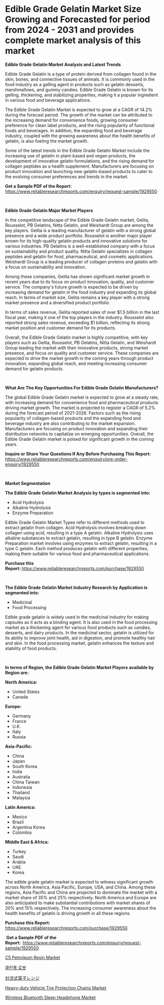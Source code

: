 <p><h1>Edible Grade Gelatin Market Size Growing and Forecasted for period from 2024 - 2031 and provides complete market analysis of this market</h1></p><p><strong>Edible Grade Gelatin Market Analysis and Latest Trends</strong></p>
<p><p>Edible Grade Gelatin is a type of protein derived from collagen found in the skin, bones, and connective tissues of animals. It is commonly used in the food industry as a gelling agent in products such as gelatin desserts, marshmallows, and gummy candies. Edible Grade Gelatin is known for its gelling, thickening, and stabilizing properties, making it a popular ingredient in various food and beverage applications.</p><p>The Edible Grade Gelatin Market is expected to grow at a CAGR of 14.2% during the forecast period. The growth of the market can be attributed to the increasing demand for convenience foods, growing consumer preference for clean label products, and the rising popularity of functional foods and beverages. In addition, the expanding food and beverage industry, coupled with the growing awareness about the health benefits of gelatin, is also fueling the market growth.</p><p>Some of the latest trends in the Edible Grade Gelatin Market include the increasing use of gelatin in plant-based and vegan products, the development of innovative gelatin formulations, and the rising demand for collagen peptides as a health supplement. Manufacturers are focusing on product innovation and launching new gelatin-based products to cater to the evolving consumer preferences and trends in the market.</p></p>
<p><strong>Get a Sample PDF of the Report:&nbsp;</strong> <a href="https://www.reliableresearchreports.com/enquiry/request-sample/1929550">https://www.reliableresearchreports.com/enquiry/request-sample/1929550</a></p>
<p>&nbsp;</p>
<p><strong>Edible Grade Gelatin Major Market Players</strong></p>
<p><p>In the competitive landscape of the Edible Grade Gelatin market, Gelita, Rousselot, PB Gelatins, Nitta Gelatin, and Weishardt Group are among the key players. Gelita is a leading manufacturer of gelatin with a strong global presence and a wide product portfolio. Rousselot is another major player known for its high-quality gelatin products and innovative solutions for various industries. PB Gelatins is a well-established company with a focus on sustainability and product quality. Nitta Gelatin specializes in collagen peptides and gelatin for food, pharmaceutical, and cosmetic applications. Weishardt Group is a leading producer of collagen proteins and gelatin with a focus on sustainability and innovation.</p><p>Among these companies, Gelita has shown significant market growth in recent years due to its focus on product innovation, quality, and customer service. The company's future growth is expected to be driven by increasing demand for gelatin in the food industry and expanding its global reach. In terms of market size, Gelita remains a key player with a strong market presence and a diversified product portfolio.</p><p>In terms of sales revenue, Gelita reported sales of over $1.5 billion in the last fiscal year, making it one of the top players in the industry. Rousselot also reported strong sales revenue, exceeding $1 billion, reflecting its strong market position and customer demand for its products.</p><p>Overall, the Edible Grade Gelatin market is highly competitive, with key players such as Gelita, Rousselot, PB Gelatins, Nitta Gelatin, and Weishardt Group leading the market with their innovative products, strong market presence, and focus on quality and customer service. These companies are expected to drive the market growth in the coming years through product innovation, expanding global reach, and meeting increasing consumer demand for gelatin products.</p></p>
<p>&nbsp;</p>
<p><strong>What Are The Key Opportunities For Edible Grade Gelatin Manufacturers?</strong></p>
<p><p>The global Edible Grade Gelatin market is expected to grow at a steady rate, with increasing demand for convenience food and pharmaceutical products driving market growth. The market is projected to register a CAGR of 5.2% during the forecast period of 2021-2026. Factors such as the rising popularity of collagen-based products and the expanding food and beverage industry are also contributing to the market expansion. Manufacturers are focusing on product innovation and expanding their distribution networks to capitalize on emerging opportunities. Overall, the Edible Grade Gelatin market is poised for significant growth in the coming years.</p></p>
<p><strong>Inquire or Share Your Questions If Any Before Purchasing This Report:</strong> <a href="https://www.reliableresearchreports.com/enquiry/pre-order-enquiry/1929550">https://www.reliableresearchreports.com/enquiry/pre-order-enquiry/1929550</a></p>
<p>&nbsp;</p>
<p><strong>Market Segmentation</strong></p>
<p><strong>The Edible Grade Gelatin Market Analysis by types is segmented into:</strong></p>
<p><ul><li>Acid Hydrolysis</li><li>Alkaline Hydrolysis</li><li>Enzyme Preparation</li></ul></p>
<p><p>Edible Grade Gelatin Market Types refer to different methods used to extract gelatin from collagen. Acid Hydrolysis involves breaking down collagen using acid, resulting in a type A gelatin. Alkaline Hydrolysis uses alkaline substances to extract gelatin, resulting in type B gelatin. Enzyme Preparation market involves using enzymes to extract gelatin, resulting in a type C gelatin. Each method produces gelatin with different properties, making them suitable for various food and pharmaceutical applications.</p></p>
<p><strong>Purchase this Report:&nbsp;</strong><a href="https://www.reliableresearchreports.com/purchase/1929550">https://www.reliableresearchreports.com/purchase/1929550</a></p>
<p>&nbsp;</p>
<p><strong>The Edible Grade Gelatin Market Industry Research by Application is segmented into:</strong></p>
<p><ul><li>Medicinal</li><li>Food Processing</li></ul></p>
<p><p>Edible grade gelatin is widely used in the medicinal industry for making capsules as it acts as a binding agent. It is also used in the food processing market as a thickening agent for various food products such as candies, desserts, and dairy products. In the medicinal sector, gelatin is utilized for its ability to improve joint health, aid in digestion, and promote healthy hair and skin. In the food processing market, gelatin enhances the texture and stability of food products.</p></p>
<p>&nbsp;</p>
<p><strong>In terms of Region, the Edible Grade Gelatin Market Players available by Region are:</strong></p>
<p>
    <p> <strong> North America: </strong>
        <ul>
            <li>United States</li>
            <li>Canada</li>
        </ul>
        </p> 
    <p> <strong> Europe: </strong>
        <ul>
            <li>Germany</li>
            <li>France</li>
            <li>U.K.</li>
            <li>Italy</li>
            <li>Russia</li>
        </ul>
        </p> 
    <p> <strong> Asia-Pacific: </strong>
        <ul>
            <li>China</li>
            <li>Japan</li>
            <li>South Korea</li>
            <li>India</li>
            <li>Australia</li>
            <li>China Taiwan</li>
            <li>Indonesia</li>
            <li>Thailand</li>
            <li>Malaysia</li>
        </ul>
        </p> 
    <p> <strong> Latin America: </strong>
        <ul>
            <li>Mexico</li>
            <li>Brazil</li>
            <li>Argentina Korea</li>
            <li>Colombia</li>
        </ul>
        </p> 
    <p> <strong> Middle East & Africa: </strong>
        <ul>
            <li>Turkey</li>
            <li>Saudi</li>
            <li>Arabia</li>
            <li>UAE</li>
            <li>Korea</li>
        </ul>
    </p>
    </p>
<p><p>The edible grade gelatin market is expected to witness significant growth across North America, Asia Pacific, Europe, USA, and China. Among these regions, Asia Pacific and China are projected to dominate the market with a market share of 35% and 25% respectively. North America and Europe are also anticipated to make substantial contributions with market shares of 20% and 15% respectively. The increasing consumer awareness about the health benefits of gelatin is driving growth in all these regions.</p></p>
<p><strong>Purchase this Report: </strong><a href="https://www.reliableresearchreports.com/purchase/1929550">https://www.reliableresearchreports.com/purchase/1929550</a></p>
<p>&nbsp;<strong>Get a Sample PDF of the Report:&nbsp;&nbsp;</strong><a href="https://www.reliableresearchreports.com/enquiry/request-sample/1929550">https://www.reliableresearchreports.com/enquiry/request-sample/1929550</a></p>
<p><strong></strong></p>
<p><p><a href="https://view.publitas.com/reportprime-1/c5-petroleum-resin-market-size-reflecting-a-forecast-till-2031-market-by-type-by-application-and-by-geography/">C5 Petroleum Resin Market</a></p><p><a href="https://medium.com/@tristiarton768456/%ED%81%B4%EB%A6%B0-%EB%A3%B8-%EB%A1%9C%EB%B4%87-%EC%8B%9C%EC%9E%A5-%EB%A9%94%ED%8A%B8%EB%A6%AD%EC%8A%A4%EC%9D%98-%ED%95%B4%EB%8F%85-%EC%8B%9C%EC%9E%A5-%EC%A0%90%EC%9C%A0%EC%9C%A8-%ED%8A%B8%EB%A0%8C%EB%93%9C-%EB%B0%8F-%EC%84%B1%EC%9E%A5-%ED%8C%A8%ED%84%B4-94f11598cd96">클린룸 로봇</a></p><p><a href="https://medium.com/@dawson566/%E3%82%B3%E3%83%B3%E3%83%99%E3%82%AF%E3%82%B7%E3%83%A7%E3%83%B3%E9%9B%BB%E5%AD%90%E3%83%AC%E3%83%B3%E3%82%B8%E5%B8%82%E5%A0%B4%E8%A6%8F%E6%A8%A1%E3%81%A8%E5%B8%82%E5%A0%B4%E5%8B%95%E5%90%91-%E5%AE%8C%E5%85%A8%E3%81%AA%E7%94%A3%E6%A5%AD%E6%A6%82%E8%A6%81-2024%E5%B9%B4%E3%81%8B%E3%82%892031%E5%B9%B4%E3%81%BE%E3%81%A7-5c1142e47841">対流式電子レンジ</a></p><p><a href="https://pretty-mail-caf.notion.site/Heavy-duty-Vehicle-Tire-Protection-Chains-Market-Size-Growth-Outlook-from-2024-to-2031-projecting--b95b657c5cab484c82e0d878ed6d5f7b">Heavy-duty Vehicle Tire Protection Chains Market</a></p><p><a href="https://full-wildebeest-80b.notion.site/Insights-into-Wireless-Bluetooth-Sleep-Headphone-Market-Size-Analysing-Market-Share-Trends-and-Gr-f7527b1a24b64a7aa1988ad2a37d3dc8">Wireless Bluetooth Sleep Headphone Market</a></p></p>